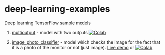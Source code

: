 # deep-learning-examples
Deep learning TensorFlow sample models

1. [multioutput](/multioutput.ipynb) - model with two outputs [![Colab](https://colab.research.google.com/assets/colab-badge.svg)](https://colab.research.google.com/github/awitwicki/deep-learning-examples/blob/main/multioutput.ipynb)

2. [image_photo_classifier](/image_photo_classifier.ipynb) - model which checks the image for the fact that it is a photo of the monitor or not (just image). [Live demo](https://awitwicki.github.io/deep-learning-examples/image-photo-classifier/) or [![Colab](https://colab.research.google.com/assets/colab-badge.svg)](https://colab.research.google.com/github/awitwicki/deep-learning-examples/blob/main/image_photo_classifier.ipynb)
